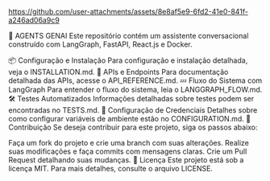 https://github.com/user-attachments/assets/8e8af5e9-6fd2-41e0-841f-a246ad06a9c9


🚀 AGENTS GENAI
Este repositório contém um assistente conversacional construído com LangGraph, FastAPI, React.js e Docker.

📦 Configuração e Instalação
Para configuração e instalação detalhada, veja o INSTALLATION.md.
🚀 APIs e Endpoints
Para documentação detalhada das APIs, acesse o API_REFERENCE.md.
💤 Fluxo do Sistema com LangGraph
Para entender o fluxo do sistema, leia o LANGGRAPH_FLOW.md.
🛠 Testes Automatizados
Informações detalhadas sobre testes podem ser encontradas no TESTS.md.
🔐 Configuração de Credenciais
Detalhes sobre como configurar variáveis de ambiente estão no CONFIGURATION.md.
🤝 Contribuição
Se deseja contribuir para este projeto, siga os passos abaixo:

Faça um fork do projeto e crie uma branch com suas alterações.
Realize suas modificações e faça commits com mensagens claras.
Crie um Pull Request detalhando suas mudanças.
🐝 Licença
Este projeto está sob a licença MIT. Para mais detalhes, consulte o arquivo LICENSE.
